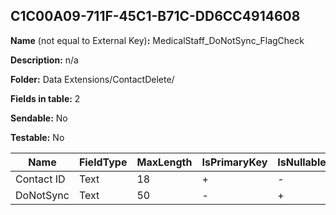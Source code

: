 ## C1C00A09-711F-45C1-B71C-DD6CC4914608

**Name** (not equal to External Key)**:** MedicalStaff_DoNotSync_FlagCheck

**Description:** n/a

**Folder:** Data Extensions/ContactDelete/

**Fields in table:** 2

**Sendable:** No

**Testable:** No

| Name | FieldType | MaxLength | IsPrimaryKey | IsNullable | DefaultValue |
| --- | --- | --- | --- | --- | --- |
| Contact ID | Text | 18 | + | - |  |
| DoNotSync | Text | 50 | - | + |  |
